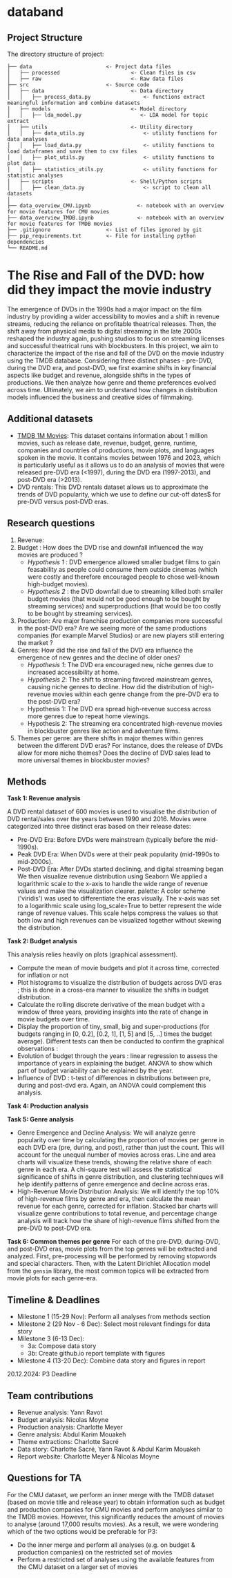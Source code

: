 
# databand

## Project Structure
The directory structure of project:

```
├── data                        <- Project data files
│   ├── processed                       <- Clean files in csv
│   ├── raw                             <- Raw data files 
├── src                         <- Source code
│   ├── data                            <- Data directory
│   │   ├── process_data.py                 <- functions extract meaningful information and combine datasets
│   ├── models                          <- Model directory
│   │   ├── lda_model.py                   <- LDA model for topic extract 
│   ├── utils                           <- Utility directory
│   │   ├── data_utils.py                   <- utility functions for data analyses 
│   │   ├── load_data.py                    <- utility functions to load dataframes and save them to csv files 
│   │   ├── plot_utils.py                   <- utility functions to plot data
│   │   ├── statistics_utils.py             <- utility functions for statistic analyses
│   ├── scripts                         <- Shell/Python scripts
│   │   ├── clean_data.py                   <- script to clean all datasets
│
├── data_overview_CMU.ipynb               <- notebook with an overview for movie features for CMU movies
├── data_overview_TMDB.ipynb              <- notebook with an overview for movie features for TMDB movies 
├── .gitignore                  <- List of files ignored by git
├── pip_requirements.txt        <- File for installing python dependencies
└── README.md
```

# The Rise and Fall of the DVD: how did they impact the movie industry

The emergence of DVDs in the 1990s had a major impact on the film industry by providing a wider accessibility to movies 
and a shift in revenue streams, reducing the reliance on profitable theatrical releases. Then, the shift away from physical 
media to digital streaming in the late 2000s reshaped the industry again, pushing studios to focus on streaming licenses 
and successful theatrical runs with blockbusters. In this project, we aim to characterize the impact of the rise 
and fall of the DVD on the movie industry using the TMDB database. Considering three distinct phases - pre-DVD, during the 
DVD era, and post-DVD, we first examine shifts in key financial aspects like budget and revenue, alongside shifts in the 
types of productions. We then analyze how genre and theme preferences evolved across time. Ultimately, we aim to understand 
how changes in distribution models influenced the business and creative sides of filmmaking. 

## Additional datasets
- [TMDB 1M Movies](https://www.kaggle.com/datasets/asaniczka/tmdb-movies-dataset-2023-930k-movies): This dataset contains information about 1 million movies, such as release date, revenue, budget, genre, runtime, companies and countries of productions,
movie plots, and languages spoken in the movie. It contains movies between 1976 and 2023, which is particularly useful 
as it allows us to do an analysis of movies that were released pre-DVD era (<1997), during the DVD era (1997-2013), and post-DVD era (>2013).
- DVD rentals: This DVD rentals dataset allows us to approximate the trends of DVD popularity, which we use to define our cut-off dates$
for pre-DVD versus post-DVD eras.

## Research questions 
1. Revenue: 
2. Budget : How does the DVD rise and downfall influenced the way movies are produced ? 
   - *Hypothesis 1* : DVD emergence allowed smaller budget films to gain feasability as 
   people could consume them outside cinemas (which were costly and therefore encouraged people to chose well-known high-budget movies). 
   - *Hypothesis 2* : the DVD downfall due to streaming killed both smaller budget movies 
   (that would not be good enough to be bought by streaming services) and superproductions (that would be too costly to be bought by streaming services).
3. Production: Are major franchise production companies more successful in the post-DVD era? 
Are we seeing more of the same productions companies (for example Marvel Studios) or are new players still entering the market ?
4. Genres: How did the rise and fall of the DVD era influence the emergence of new genres and the decline of older ones? 
   - *Hypothesis 1*: The DVD era encouraged new, niche genres due to increased accessibility at home. 
   - *Hypothesis 2*: The shift to streaming favored mainstream genres, causing niche genres to decline.
   How did the distribution of high-revenue movies within each genre change from the pre-DVD era to the post-DVD era? 
   - Hypothesis 1: The DVD era spread high-revenue success across more genres due to repeat home viewings. 
   - Hypothesis 2: The streaming era concentrated high-revenue movies in blockbuster genres like action and adventure films.
5. Themes per genre: are there shifts in major themes within genres between the different DVD eras? For instance, does
the release of DVDs allow for more niche themes? Does the decline of DVD sales lead to more universal themes in blockbuster movies? 


## Methods
**Task 1: Revenue analysis**

A DVD rental dataset of 600 movies is used to visualise the distribution of DVD rental/sales over the years between 1990 and 2016.
Movies were categorized into three distinct eras based on their release dates:
- Pre-DVD Era: Before DVDs were mainstream (typically before the mid-1990s).
- Peak DVD Era: When DVDs were at their peak popularity (mid-1990s to mid-2000s).
- Post-DVD Era: After DVDs started declining, and digital streaming began 
We then visualize revenue distribution using Seaborn
We applied a logarithmic scale to the x-axis to handle the wide range of revenue values and make the visualization clearer.
palette: A color scheme ('viridis') was used to differentiate the eras visually.
The x-axis was set to a logarithmic scale using log_scale=True to better represent the wide range of revenue values. This scale helps compress the values so that both low and high revenues can be visualized together without skewing the distribution.

**Task 2: Budget analysis** 

This analysis relies heavily on plots (graphical assessment).
- Compute the mean of movie budgets and plot it across time, corrected for inflation or not
- Plot histograms to visualize the distribution of budgets across DVD eras ; this is done in a cross-era manner to visualize the shifts in budget distribution. 
- Calculate the rolling discrete derivative of the mean budget with a window of three years, providing insights into the rate of change in movie budgets over time. 
- Display the proportion of tiny, small, big and super-productions (for budgets ranging in [0, 0.2], [0.2, 1], [1, 5] and [5, ..] times the budget average).
Different tests can then be conducted to confirm the graphical observations :
- Evolution of budget through the years : linear regression to assess the importance of years in explaining the budget. ANOVA to show which part of budget variability can be explained by the year.
- Influence of DVD : t-test of differences in distributions between pre, during and post-dvd era. Again, an ANOVA could complement this analysis.

**Task 4: Production analysis**

**Task 5: Genre analysis**
- Genre Emergence and Decline Analysis:
We will analyze genre popularity over time by calculating the proportion of movies per genre in each DVD era (pre, during, and post), rather than just the count. This will account for the unequal number of movies across eras. Line and area charts will visualize these trends, showing the relative share of each genre in each era. A chi-square test will assess the statistical significance of shifts in genre distribution, and clustering techniques will help identify patterns of genre emergence and decline across eras.
- High-Revenue Movie Distribution Analysis:
We will identify the top 10% of high-revenue films by genre and era, then calculate the mean revenue for each genre, corrected for inflation. Stacked bar charts will visualize genre contributions to total revenue, and percentage change analysis will track how the share of high-revenue films shifted from the pre-DVD to post-DVD era.

**Task 6: Common themes per genre**
For each of the pre-DVD, during-DVD, and post-DVD eras, movie plots from the top genres will 
be extracted and analyzed. First, pre-processing will be performed by removing stopwords and special characters. 
Then, with the Latent Dirichlet Allocation model from the `gensim` library, the most common topics will be extracted 
from movie plots for each genre-era. 

## Timeline & Deadlines
- Milestone 1 (15-29 Nov): Perform all analyses from methods section
- Milestone 2 (29 Nov - 6 Dec): Select most relevant findings for data story
- Milestone 3 (6-13 Dec): 
  - 3a: Compose data story
  - 3b: Create github.io report template with figures 
- Milestone 4 (13-20 Dec): Combine data story and figures in report

20.12.2024: P3 Deadline 

## Team contributions
- Revenue analysis: Yann Ravot
- Budget analysis: Nicolas Moyne
- Production analysis: Charlotte Meyer
- Genre analysis: Abdul Karim Mouakeh
- Theme extractions: Charlotte Sacré
- Data story: Charlotte Sacré, Yann Ravot & Abdul Karim Mouakeh
- Report website: Charlotte Meyer & Nicolas Moyne

## Questions for TA
For the CMU dataset, we perform an inner merge with the TMDB dataset (based on movie title and release year) to obtain 
information such as budget and production companies for CMU movies and perform analyses similar to the TMDB movies. 
However, this significantly reduces the amount of movies to analyse (around 17,000 results movies). As a result, we were 
wondering which of the two options would be preferable for P3:
- Do the inner merge and perform all analyses (e.g. on budget & production companies) on the restricted set of movies 
- Perform a restricted set of analyses using the available features from the CMU dataset on a larger set of movies 

